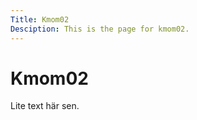 ```yaml
---
Title: Kmom02
Desciption: This is the page for kmom02.
---
```


Kmom02
======================
Lite text här sen.